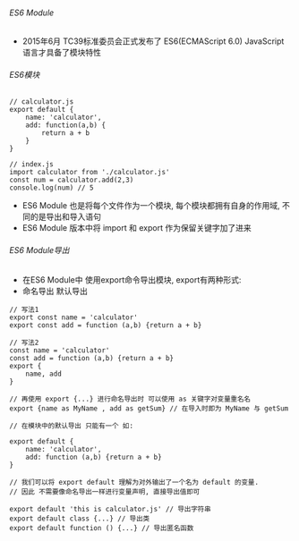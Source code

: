 ###### ES6 Module

- 2015年6月 TC39标准委员会正式发布了 ES6(ECMAScript 6.0) JavaScript 语言才具备了模块特性

###### ES6模块

```
// calculator.js
export default {
    name: 'calculator',
    add: function(a,b) {
        return a + b
    }
}

// index.js
import calculator from './calculator.js'
const num = calculator.add(2,3)
console.log(num) // 5
```

- ES6 Module 也是将每个文件作为一个模块, 每个模块都拥有自身的作用域, 不同的是导出和导入语句
- ES6 Module 版本中将 import 和 export 作为保留关键字加了进来

###### ES6 Module导出
- 在ES6 Module中 使用export命令导出模块, export有两种形式: 
- 命名导出  默认导出
``` 
// 写法1
export const name = 'calculator'
export const add = function (a,b) {return a + b}

// 写法2
const name = 'calculator'
const add = function (a,b) {return a + b}
export {
    name, add
}

// 再使用 export {...} 进行命名导出时 可以使用 as 关键字对变量重名名
export {name as MyName , add as getSum} // 在导入时即为 MyName 与 getSum

// 在模块中的默认导出 只能有一个 如: 

export default {
    name: 'calculator',
    add: function (a,b) {return a + b}
}

// 我们可以将 export default 理解为对外输出了一个名为 default 的变量.
// 因此 不需要像命名导出一样进行变量声明, 直接导出值即可

export default 'this is calculator.js' // 导出字符串
export default class {...} // 导出类
export default function () {...} // 导出匿名函数
```
 
